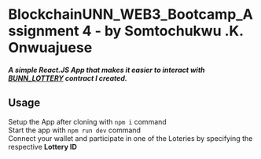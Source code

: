 # BlockchainUNN_WEB3_Bootcamp_Assignment 4 - by Somtochukwu .K. Onwuajuese
##### A simple React.JS App that makes it easier to interact with <a href="https://sepolia.etherscan.io/address/0x6094ccab2a4e2acb515a3f77bed9c2699fbe9107#code" target="bunn_lottery">BUNN_LOTTERY</a> contract I created.

## Usage
Setup the App after cloning with <code>npm i</code> command  
Start the app with <code>npm run dev</code> command
<br>
Connect your wallet and participate in one of the Loteries by specifying the respective <strong>Lottery ID</strong>
